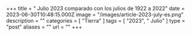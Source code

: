 +++
title = " Julio 2023 comparado con los julios de 1922 a 2022"
date = 2023-06-30T10:48:15.000Z
image = "/images/article-2023-july-es.png"
description = ""
categories = [ "Tierra" ]
tags = [ "2023", " Julio" ]
type = "post"
aliases = ""
url = ""
+++


